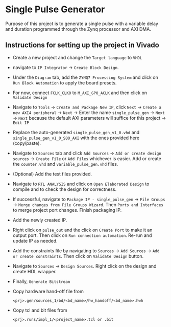 # Single Pulse Generator
Purpose of this project is to generate a single pulse with a variable delay and duration programmed through the Zynq processor and AXI DMA.

## Instructions for setting up the project in Vivado
- Create a new project and change the `Target language` to `VHDL`
- navigate to `IP Integrator` -> `Create Block Design`.
- Under the `Diagram` tab, add the `ZYNQ7 Processing System` and click on `Run Block Automation` to apply the board presets.
- For now, connect `FCLK_CLK0` to `M_AXI_GP0_ACLK` and then click on `Validate Design`
- Navigate to `Tools` -> `Create and Package New IP`, click `Next` -> `Create a new AXI4 peripheral` -> `Next` -> Enter the name `single_pulse_gen` -> `Next` -> `Next` because the default AXI parameters will suffice for this project -> `Edit IP`
- Replace the auto-generated `single_pulse_gen_v1_0.vhd` and `single_pulse_gen_v1_0_S00_AXI` with the ones provided here (copy/paste).
- Navigate to `Sources` tab and click `Add Sources` -> `Add or create design sources` -> `Create File` or `Add Files` whichever is easier. Add or create the `counter.vhd` and `variable_pulse_gen.vhd` files.
- (Optional) Add the test files provided.
- Navigate to `RTL ANALYSIS` and click on `Open Elaborated Design` to compile and to check the design for correctness.
- If successful, navigate to `Package IP - single_pulse_gen` -> `File Groups` -> `Merge changes from File Groups Wizard`. Then `Ports and Interfaces` to merge project port changes. Finish packaging IP.
- Add the newly created IP.
- Right click on `pulse_out` and the click on `Create Port` to make it an output port. Then click on `Run connection automation`. Re-run and update IP as needed.
- Add the constraints file by navigating to `Sources` -> `Add Sources` -> `Add or create constraints`. Then click on `Validate Design` button.
- Navigate to `Sources` -> `Design Sources`. Right click on the design and create HDL wrapper.
- Finally, `Generate Bitstream`

- Copy hardware hand-off file from
    ```
    <prj>.gen/sources_1/bd/<bd_name>/hw_handoff/<bd_name>.hwh
    ```

- Copy tcl and bit files from
    ```
    <prj>.runs/impl_1/<project_name>.tcl or .bit
    ```